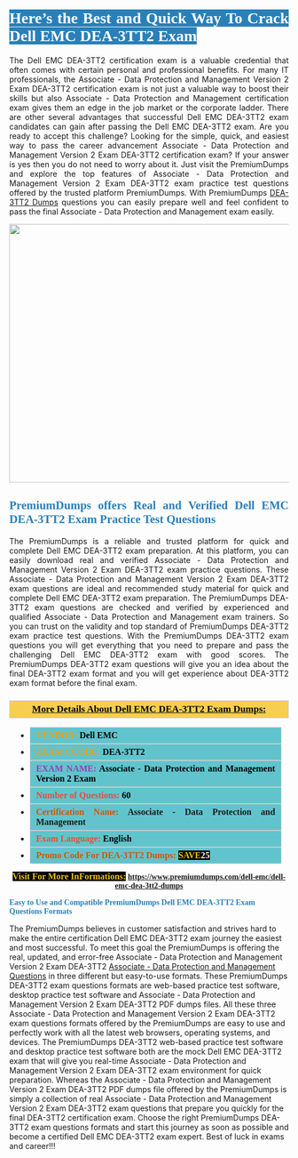 <h1 style="text-align: justify;"><span style="color:#ffffff;"><span style="font-family:Georgia,serif;"><strong><span style="background-color:#2980b9;">Here’s the Best and Quick Way To Crack Dell EMC DEA-3TT2 Exam</span></strong></span></span></h1>

<p style="text-align: justify;">The Dell EMC DEA-3TT2 certification exam is a valuable credential that often comes with certain personal and professional benefits. For many IT professionals, the Associate - Data Protection and Management Version 2 Exam DEA-3TT2 certification exam is not just a valuable way to boost their skills but also Associate - Data Protection and Management certification exam gives them an edge in the job market or the corporate ladder. There are other several advantages that successful Dell EMC DEA-3TT2 exam candidates can gain after passing the Dell EMC DEA-3TT2 exam. Are you ready to accept this challenge? Looking for the simple, quick, and easiest way to pass the career advancement Associate - Data Protection and Management Version 2 Exam DEA-3TT2 certification exam? If your answer is yes then you do not need to worry about it. Just visit the PremiumDumps and explore the top features of Associate - Data Protection and Management Version 2 Exam DEA-3TT2 exam practice test questions offered by the trusted platform PremiumDumps. With PremiumDumps <a href="https://www.premiumdumps.com/dell-emc/dell-emc-dea-3tt2-dumps">DEA-3TT2 Dumps</a> questions you can easily prepare well and feel confident to pass the final Associate - Data Protection and Management exam easily.</p>

<p style="text-align: center;"><a href="https://www.premiumdumps.com/dell-emc/dell-emc-dea-3tt2-dumps"><img alt="" src="https://i.imgur.com/KJGzbJ2.jpeg" style="width: 700px; height: 465px;" /></a></p>

<h2 style="text-align: justify;"><span style="color:#2980b9;"><span style="font-family:Georgia,serif;"><strong>PremiumDumps offers Real and Verified Dell EMC DEA-3TT2 Exam Practice Test Questions</strong></span></span></h2>

<p style="text-align: justify;">The PremiumDumps is a reliable and trusted platform for quick and complete Dell EMC DEA-3TT2 exam preparation. At this platform, you can easily download real and verified Associate - Data Protection and Management Version 2 Exam DEA-3TT2 exam practice questions. These Associate - Data Protection and Management Version 2 Exam DEA-3TT2 exam questions are ideal and recommended study material for quick and complete Dell EMC DEA-3TT2 exam preparation. The PremiumDumps DEA-3TT2 exam questions are checked and verified by experienced and qualified Associate - Data Protection and Management exam trainers. So you can trust on the validity and top standard of PremiumDumps DEA-3TT2 exam practice test questions. With the PremiumDumps DEA-3TT2 exam questions you will get everything that you need to prepare and pass the challenging Dell EMC DEA-3TT2 exam with good scores. The PremiumDumps DEA-3TT2 exam questions will give you an idea about the final DEA-3TT2 exam format and you will get experience about DEA-3TT2 exam format before the final exam.</p>

<h3 style="background: #f7ce50; border: 1px solid rgb(204, 204, 204); padding: 5px 10px; text-align: center;"><span style="font-family:Georgia,serif;"><u><u><span style="color:#000000;"><span style="font-size:11pt"><span style="line-height:normal"><b><span style="font-size:13.0pt"><span cambria="">More Details About Dell EMC DEA-3TT2 Exam Dumps:</span></span></b></span></span></span></u></u></span></h3>

<ul>
	<li style="margin:0cm 10pt">
	<div style="background:#61c4cd; border: 1px solid rgb(204, 204, 204); padding: 5px 10px; text-align: justify;"><span style="font-family:Georgia,serif;"><span style="font-size:11pt"><span style="line-height:normal"><b><span style="font-size:12.0pt"><span new="" roman="" times=""><span style="color:#f39c12;">VENDOR:</span> <span style="color:#000000;">Dell EMC</span></span></span></b></span></span></span></div>
	</li>
	<li style="margin:0cm 10pt">
	<div style="background: #61c4cd; border: 1px solid rgb(204, 204, 204); padding: 5px 10px; text-align: justify;"><span style="font-family:Georgia,serif;"><span style="font-size:11pt"><span style="line-height:normal"><b><span style="font-size:12.0pt"><span new="" roman="" times=""><span style="color:#f39c12;">EXAM CCODE:</span> <span style="color:#000000;">DEA-3TT2</span></span></span></b></span></span></span></div>
	</li>
	<li style="margin:0cm 10pt">
	<div style="background: #61c4cd; border: 1px solid rgb(204, 204, 204); padding: 5px 10px; text-align: justify;"><span style="font-family:Georgia,serif;"><span style="font-size:11pt"><span style="line-height:normal"><b><span style="font-size:12.0pt"><span new="" roman="" times=""><span style="color:#8e44ad;">EXAM NAME:</span> <span style="color:#000000;">Associate - Data Protection and Management Version 2 Exam</span></span></span></b></span></span></span></div>
	</li>
	<li style="margin:0cm 10pt">
	<div style="background: #61c4cd; border: 1px solid rgb(204, 204, 204); padding: 5px 10px;"><span style="font-family:Georgia,serif;"><span style="font-size:11pt"><span style="line-height:normal"><b><span style="font-size:12.0pt"><span new="" roman="" times=""><span style="color:#e74c3c;">Number of Questions:</span><span style="color:#000000;"><span style="color:#f1c40f;"> </span>60</span></span></span></b></span></span></span></div>
	</li>
	<li style="margin:0cm 10pt">
	<div style="background: #61c4cd; border: 1px solid rgb(204, 204, 204); padding: 5px 10px; text-align: justify;"><span style="font-family:Georgia,serif;"><span style="font-size:11pt"><span style="line-height:normal"><b><span style="font-size:12.0pt"><span new="" roman="" times=""><span style="color:#d35400;">Certification Name:</span> Associate - Data Protection and Management</span></span></b></span></span></span></div>
	</li>
	<li style="margin:0cm 10pt">
	<div style="background: #61c4cd; border: 1px solid rgb(204, 204, 204); padding: 5px 10px; text-align: justify;"><span style="font-family:Georgia,serif;"><span style="font-size:11pt"><span style="line-height:normal"><b><span style="font-size:12.0pt"><span new="" roman="" times=""><span style="color:#e74c3c;">Exam Language:</span> <span style="color:#000000;">English</span></span></span></b></span></span></span></div>
	</li>
	<li style="margin:0cm 10pt">
	<div style="background: #61c4cd; border: 1px solid rgb(204, 204, 204); padding: 5px 10px;"><span style="font-family:Georgia,serif;"><span style="font-size:11pt"><span style="line-height:normal"><b><span style="font-size:12.0pt"><span new="" roman="" times=""><span style="color:#d35400;">Promo Code For DEA-3TT2 Dumps:</span><span style="color:#f1c40f;"> <span style="background-color:#000000;">SAVE</span></span><span style="color:#ffffff;"><span style="background-color:#000000;">25</span></span></span></span></b></span></span></span></div>
	</li>
</ul>

<p style="text-align: center;"><span style="font-family:Georgia,serif;"><strong><span style="font-size:16px;"><span style="color:#f1c40f;"><span style="background-color:#000000;">Visit For More InFormations:</span></span></span> <a href="https://www.premiumdumps.com/dell-emc/dell-emc-dea-3tt2-dumps">https://www.premiumdumps.com/dell-emc/dell-emc-dea-3tt2-dumps</a></strong></span></p>

<p><span style="color:#2980b9;"><span style="font-family:Georgia,serif;"><strong><strong><strong>Easy to Use and Compatible PremiumDumps Dell EMC DEA-3TT2 Exam Questions Formats</strong></strong></strong></span></span></p>

<p>The PremiumDumps believes in customer satisfaction and strives hard to make the entire certification Dell EMC DEA-3TT2 exam journey the easiest and most successful. To meet this goal the PremiumDumps is offering the real, updated, and error-free Associate - Data Protection and Management Version 2 Exam DEA-3TT2 <a href="https://www.premiumdumps.com/dell-emc/associate-data-protection-and-management-dumps">Associate - Data Protection and Management Questions</a> in three different but easy-to-use formats. These PremiumDumps DEA-3TT2 exam questions formats are web-based practice test software, desktop practice test software and Associate - Data Protection and Management Version 2 Exam DEA-3TT2 PDF dumps files. All these three Associate - Data Protection and Management Version 2 Exam DEA-3TT2 exam questions formats offered by the PremiumDumps are easy to use and perfectly work with all the latest web browsers, operating systems, and devices. The PremiumDumps DEA-3TT2 web-based practice test software and desktop practice test software both are the mock Dell EMC DEA-3TT2 exam that will give you real-time Associate - Data Protection and Management Version 2 Exam DEA-3TT2 exam environment for quick preparation. Whereas the Associate - Data Protection and Management Version 2 Exam DEA-3TT2 PDF dumps file offered by the PremiumDumps is simply a collection of real Associate - Data Protection and Management Version 2 Exam DEA-3TT2 exam questions that prepare you quickly for the final DEA-3TT2 certification exam. Choose the right PremiumDumps DEA-3TT2 exam questions formats and start this journey as soon as possible and become a certified Dell EMC DEA-3TT2 exam expert. Best of luck in exams and career!!!</p>
